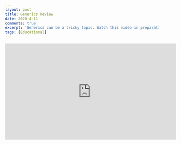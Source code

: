 ```yaml
---
layout: post
title: Generics Review
date: 2020-4-11
comments: true
excerpt: 'Generics can be a tricky topic. Watch this video in preparation for your CS 300 midterm!'
tags: [Educational]
---
```


<iframe width="560" height="315" src="https://www.youtube.com/embed/mat04h_uOmQ" frameborder="0" allow="accelerometer; autoplay; encrypted-media; gyroscope; picture-in-picture" allowfullscreen></iframe>

